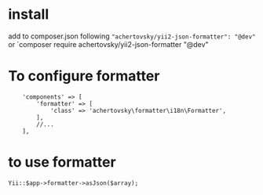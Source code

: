 # install 

add to composer.json following
`"achertovsky/yii2-json-formatter": "@dev"`
or
`composer require achertovsky/yii2-json-formatter "@dev"


# To configure formatter
```
    'components' => [
        'formatter' => [
            'class' => 'achertovsky\formatter\i18n\Formatter',
        ],
        //...
    ],
```

# to use formatter
```
Yii::$app->formatter->asJson($array);
```
